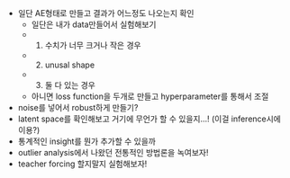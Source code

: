 - 일단 AE형태로 만들고 결과가 어느정도 나오는지 확인
  - 일단은 내가 data만들어서 실험해보기
  - 1. 수치가 너무 크거나 작은 경우
  - 2. unusal shape
  - 3. 둘 다 있는 경우
  - 아니면 loss function을 두개로 만들고 hyperparameter를 통해서 조절
- noise를 넣어서 robust하게 만들기?
- latent space를 확인해보고 거기에 무언가 할 수 있을지...! (이걸 inference시에 이용?)
- 통계적인 insight를 뭔가 추가할 수 있을까
- outlier analysis에서 나왔던 전통적인 방법론을 녹여보자!
- teacher forcing 할지말지 실험해보자!
